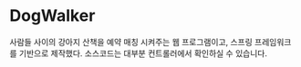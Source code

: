 # DogWalker
사람들 사이의 강아지 산책을 예약 매칭 시켜주는 웹 프로그램이고, 스프링 프레임워크를 기반으로 제작했다.
소스코드는 대부분 컨트롤러에서 확인하실 수 있습니다.
